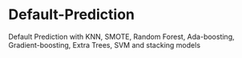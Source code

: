 # Default-Prediction
Default Prediction with KNN, SMOTE, Random Forest, Ada-boosting, Gradient-boosting, Extra Trees, SVM and stacking models
